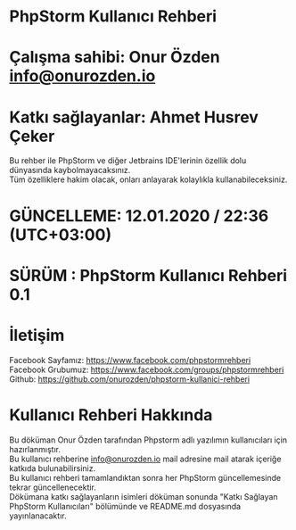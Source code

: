 # PhpStorm Kullanıcı Rehberi
# Çalışma sahibi: Onur Özden <info@onurozden.io>
# Katkı sağlayanlar: Ahmet Husrev Çeker

Bu rehber ile PhpStorm ve diğer Jetbrains IDE'lerinin özellik dolu dünyasında kaybolmayacaksınız.<br/> 
Tüm özelliklere hakim olacak, onları anlayarak kolaylıkla kullanabileceksiniz.<br/>


# GÜNCELLEME: 12.01.2020 / 22:36 (UTC+03:00)
# SÜRÜM : PhpStorm Kullanıcı Rehberi 0.1

# İletişim
Facebook Sayfamız: https://www.facebook.com/phpstormrehberi<br/>
Facebook Grubumuz: https://www.facebook.com/groups/phpstormrehberi<br/>
Github: https://github.com/onurozden/phpstorm-kullanici-rehberi<br/>

# Kullanıcı Rehberi Hakkında
Bu döküman Onur Özden tarafından Phpstorm adlı yazılımın kullanıcıları için hazırlanmıştır.<br/>
Bu kullanıcı rehberine info@onurozden.io mail adresine mail atarak içeriğe katkıda bulunabilirsiniz.<br/>
Bu kullanıcı rehberi tamamlandıktan sonra her PhpStorm güncellemesinde tekrar güncellenecektir.<br/>
Dökümana katkı sağlayanların isimleri döküman sonunda "Katkı Sağlayan PhpStorm Kullanıcıları" bölümünde ve README.md dosyasında yayınlanacaktır.<br/>
